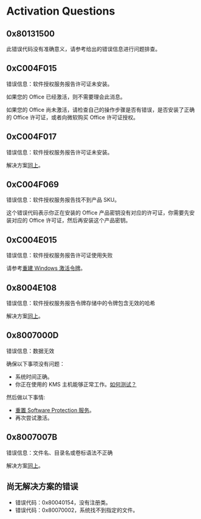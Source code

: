 # Activation Questions

## 0x80131500

此错误代码没有准确意义，请参考给出的错误信息进行问题排查。

## 0xC004F015

错误信息：软件授权服务报告许可证未安装。

如果您的 Office 已经激活，则不需要理会此消息。

如果您的 Office 尚未激活，请检查自己的操作步骤是否有错误，是否安装了正确的 Office 许可证，或者向微软购买 Office 许可证授权。

## 0xC004F017

错误信息：软件授权服务报告许可证未安装。

解决方案[同上](activation.md#_0xc004f015)。

## 0xC004F069

错误信息：软件授权服务报告找不到产品 SKU。

这个错误代码表示你正在安装的 Office 产品密钥没有对应的许可证，你需要先安装对应的 Office 许可证，然后再安装这个产品密钥。

## 0xC004E015

错误信息：软件授权服务报告许可证使用失败

请参考[重建 Windows 激活令牌](/zh-cn/toolbox/windows.md#重建-windows-激活令牌)。

## 0x8004E108

错误信息：软件授权服务报告令牌存储中的令牌包含无效的哈希

解决方案[同上](activation.md#_0xc004e015)。

## 0x8007000D

错误信息：数据无效

确保以下事项没有问题：

- 系统时间正确。
- 你正在使用的 KMS 主机能够正常工作。[如何测试？](/zh-cn/toolbox/README.md#测试-kms-主机可用性)

然后做以下事情:

- [重置 Software Protection 服务](/zh-cn/toolbox/windows.md#重置-software-protection-服务)。
- 再次尝试激活。

## 0x8007007B

错误信息：文件名、目录名或卷标语法不正确

解决方案[同上](activation.md#_0x8007000d)。

## 尚无解决方案的错误

- 错误代码：0x80040154，没有注册类。
- 错误代码：0x80070002，系统找不到指定的文件。
